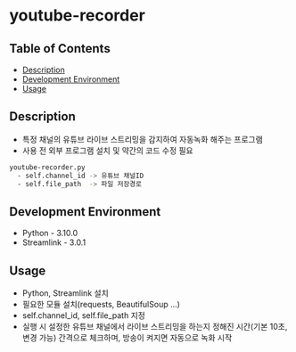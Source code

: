 # youtube-recorder

## Table of Contents
- [Description](#description)
- [Development Environment](#development-environment)
- [Usage](#usage)

## Description
- 특정 채널의 유튜브 라이브 스트리밍을 감지하여 자동녹화 해주는 프로그램
- 사용 전 외부 프로그램 설치 및 약간의 코드 수정 필요
```sh
youtube-recorder.py
  - self.channel_id -> 유튜브 채널ID
  - self.file_path  -> 파일 저장경로
```

## Development Environment
- Python - 3.10.0
- Streamlink - 3.0.1

## Usage
- Python, Streamlink 설치
- 필요한 모듈 설치(requests, BeautifulSoup ...)
- self.channel_id, self.file_path 지정
- 실행 시 설정한 유튜브 채널에서 라이브 스트리밍을 하는지 정해진 시간(기본 10초, 변경 가능) 간격으로 체크하며, 방송이 켜지면 자동으로 녹화 시작
